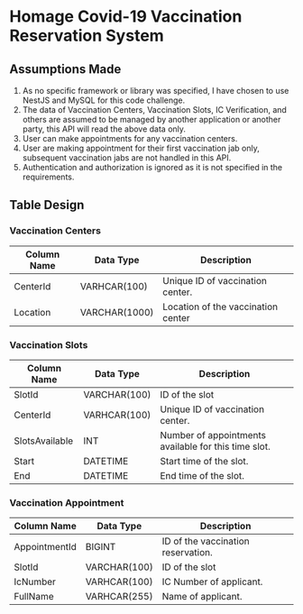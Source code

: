 # Homage Covid-19 Vaccination Reservation System

## Assumptions Made

1. As no specific framework or library was specified, I have chosen to use NestJS and MySQL for this code challenge.
2. The data of Vaccination Centers, Vaccination Slots, IC Verification, and others are assumed to be managed by another application or another party, this API will read the above data only.
3. User can make appointments for any vaccination centers.
4. User are making appointment for their first vaccination jab only, subsequent vaccination jabs are not handled in this API.
5. Authentication and authorization is ignored as it is not specified in the requirements.

## Table Design

### Vaccination Centers

| Column Name | Data Type     | Description                        |
| ----------- | ------------- | ---------------------------------- |
| CenterId    | VARHCAR(100)  | Unique ID of vaccination center.   |
| Location    | VARCHAR(1000) | Location of the vaccination center |

### Vaccination Slots

| Column Name    | Data Type    | Description                                          |
| -------------- | ------------ | ---------------------------------------------------- |
| SlotId         | VARCHAR(100)       | ID of the slot                                       |
| CenterId       | VARHCAR(100) | Unique ID of vaccination center.                     |
| SlotsAvailable | INT          | Number of appointments available for this time slot. |
| Start  | DATETIME     | Start time of the slot.                              |
| End    | DATETIME     | End time of the slot.                                |

### Vaccination Appointment

| Column Name   | Data Type    | Description                        |
| ------------- | ------------ | ---------------------------------- |
| AppointmentId | BIGINT       | ID of the vaccination reservation. |
| SlotId        | VARCHAR(100)       | ID of the slot                     |
| IcNumber      | VARHCAR(100) | IC Number of applicant.            |
| FullName      | VARHCAR(255) | Name of applicant.                 |
